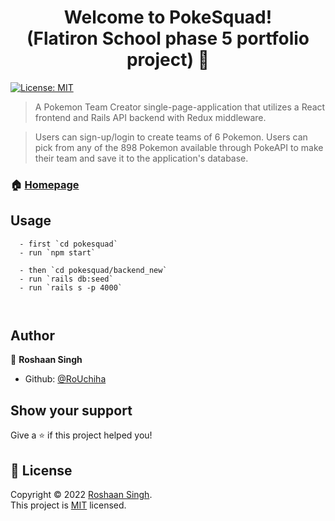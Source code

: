 




<h1 align="center">Welcome to PokeSquad! <br>
(Flatiron School phase 5 portfolio project) 👋</h1>

<p>
  <a href="https://github.com/RoUchiha/flatiron-phase5-portfolio-project/blob/main/LICENSE" target="_blank">
    <img alt="License: MIT" src="https://img.shields.io/badge/License-MIT-yellow.svg" />
  </a>
</p>

> A Pokemon Team Creator single-page-application that utilizes a React frontend and Rails API backend with Redux middleware. 

> Users can sign-up/login to create teams of 6 Pokemon. Users can pick from any of the 898 Pokemon available through PokeAPI to make their team and save it to the application's database.

### 🏠 [Homepage](https://github.com/RoUchiha/flatiron-phase5-portfolio-project)

## Usage

```
  - first `cd pokesquad`
  - run `npm start`

  - then `cd pokesquad/backend_new`
  - run `rails db:seed`
  - run `rails s -p 4000`

  
```

## Author

👤 **Roshaan Singh**

* Github: [@RoUchiha](https://github.com/RoUchiha)

## Show your support

Give a ⭐️ if this project helped you!

## 📝 License

Copyright © 2022 [Roshaan Singh](https://github.com/RoUchiha).<br />
This project is [MIT](https://github.com/RoUchiha/flatiron-phase5-portfolio-project/blob/main/LICENSE) licensed.
